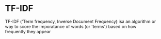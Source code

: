# TF-IDF
 TF-IDF ('Term frequency, Inverse Document Frequency) isa an algorithm or way to score the imporatance of words (or 'terms') based on how frequently they appear
